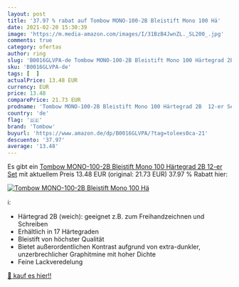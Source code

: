```yaml
---
layout: post
title: '37.97 % rabat auf Tombow MONO-100-2B Bleistift Mono 100 Hä'
date: 2021-02-20 15:30:39
image: 'https://m.media-amazon.com/images/I/31BzB4JwnZL._SL200_.jpg'
comments: true
category: ofertas
author: ring
slug: 'B0016GLVPA-de Tombow MONO-100-2B Bleistift Mono 100 Härtegrad 2B 12-er Set'
sku: 'B0016GLVPA-de'
tags: [  ]
actualPrice: 13.48 EUR
currency: EUR
price: 13.48
comparePrice: 21.73 EUR
prodname: 'Tombow MONO-100-2B Bleistift Mono 100 Härtegrad 2B  12-er Set'
country: 'de'
flag: '🇩🇪'
brand: 'Tombow'
buyurl: 'https://www.amazon.de/dp/B0016GLVPA/?tag=tolees0ca-21'
descuento: '37.97'
average: '13.48'
---
```


Es gibt ein [Tombow MONO-100-2B Bleistift Mono 100 Härtegrad 2B  12-er Set](https://www.amazon.de/dp/B0016GLVPA/?tag=tolees0ca-21) mit aktuellem Preis 13.48 EUR (original: 21.73 EUR) 37.97 % Rabatt hier:

[![Tombow MONO-100-2B Bleistift Mono 100 Hä](https://m.media-amazon.com/images/I/31BzB4JwnZL._SL200_.jpg)](https://www.amazon.de/dp/B0016GLVPA/?tag=tolees0ca-21)

ℹ️:

- Härtegrad 2B (weich): geeignet z.B. zum Freihandzeichnen und Schreiben
- Erhältlich in 17 Härtegraden
- Bleistift von höchster Qualität
- Bietet außerordentlichen Kontrast aufgrund von extra-dunkler, unzerbrechlicher Graphitmine mit hoher Dichte
- Feine Lackveredelung

[🛒 kauf es hier!!](https://www.amazon.de/dp/B0016GLVPA/?tag=tolees0ca-21)
